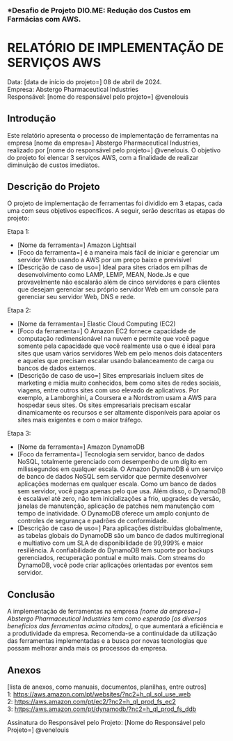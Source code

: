 ### *Desafio de Projeto DIO.ME: Redução dos Custos em Farmácias com AWS.

# RELATÓRIO DE IMPLEMENTAÇÃO DE SERVIÇOS AWS

Data: [data de início do projeto=] 08 de abril de 2024. <br>
Empresa: Abstergo Pharmaceutical Industries <br>
Responsável: [nome do responsável pelo projeto=] @venelouis <br>

## Introdução
Este relatório apresenta o processo de implementação de ferramentas na empresa [nome da empresa=] Abstergo Pharmaceutical Industries, realizado por [nome do responsável pelo projeto=] @venelouis. O objetivo do projeto foi elencar 3 serviços AWS, com a finalidade de realizar diminuição de custos imediatos.

## Descrição do Projeto
O projeto de implementação de ferramentas foi dividido em 3 etapas, cada uma com seus objetivos específicos. A seguir, serão descritas as etapas do projeto:

Etapa 1: 
- [Nome da ferramenta=] Amazon Lightsail
- [Foco da ferramenta=]  é a maneira mais fácil de iniciar e gerenciar um servidor Web usando a AWS por um preço baixo e previsível
- [Descrição de caso de uso=] Ideal para sites criados em pilhas de desenvolvimento como LAMP, LEMP, MEAN, Node.Js e que provavelmente não escalarão além de cinco servidores e para clientes que desejam gerenciar seu próprio servidor Web em um console para gerenciar seu servidor Web, DNS e rede.

Etapa 2: 
- [Nome da ferramenta=] Elastic Cloud Computing (EC2)
- [Foco da ferramenta=] O Amazon EC2 fornece capacidade de computação redimensionável na nuvem e permite que você pague somente pela capacidade que você realmente usa o que é ideal para sites que usam vários servidores Web em pelo menos dois datacenters e aqueles que precisam escalar usando balanceamento de carga ou bancos de dados externos.
- [Descrição de caso de uso=] Sites empresariais incluem sites de marketing e mídia muito conhecidos, bem como sites de redes sociais, viagens, entre outros sites com uso elevado de aplicativos. Por exemplo, a Lamborghini, a Coursera e a Nordstrom usam a AWS para hospedar seus sites. Os sites empresariais precisam escalar dinamicamente os recursos e ser altamente disponíveis para apoiar os sites mais exigentes e com o maior tráfego.

Etapa 3: 
- [Nome da ferramenta=] Amazon DynamoDB
- [Foco da ferramenta=] Tecnologia sem servidor, banco de dados NoSQL, totalmente gerenciado com desempenho de um dígito em milissegundos em qualquer escala. O Amazon DynamoDB é um serviço de banco de dados NoSQL sem servidor que permite desenvolver aplicações modernas em qualquer escala. Como um banco de dados sem servidor, você paga apenas pelo que usa. Além disso, o DynamoDB é escalável até zero, não tem inicializações a frio, upgrades de versão, janelas de manutenção, aplicação de patches nem manutenção com tempo de inatividade. O DynamoDB oferece um amplo conjunto de controles de segurança e padrões de conformidade.
- [Descrição de caso de uso=] Para aplicações distribuídas globalmente, as tabelas globais do DynamoDB são um banco de dados multirregional e multiativo com um SLA de disponibilidade de 99,999% e maior resiliência. A confiabilidade do DynamoDB tem suporte por backups gerenciados, recuperação pontual e muito mais. Com streams do DynamoDB, você pode criar aplicações orientadas por eventos sem servidor.


## Conclusão
A implementação de ferramentas na empresa *[nome da empresa=] Abstergo Pharmaceutical Industries tem como esperado [os diversos benefícios das ferramentas acima citadas]*, o que aumentará a eficiência e a produtividade da empresa. Recomenda-se a continuidade da utilização das ferramentas implementadas e a busca por novas tecnologias que possam melhorar ainda mais os processos da empresa.

## Anexos
[lista de anexos, como manuais, documentos, planilhas, entre outros] <br>
1: https://aws.amazon.com/pt/websites/?nc2=h_ql_sol_use_web <br>
2: https://aws.amazon.com/pt/ec2/?nc2=h_ql_prod_fs_ec2 <br>
3: https://aws.amazon.com/pt/dynamodb/?nc2=h_ql_prod_fs_ddb

Assinatura do Responsável pelo Projeto:
[Nome do Responsável pelo Projeto=] @venelouis
